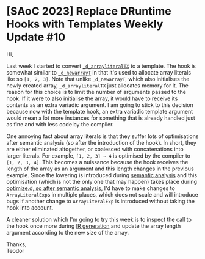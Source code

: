 # [SAoC 2023] Replace DRuntime Hooks with Templates Weekly Update #10

Hi,

Last week I started to convert [`_d_arrayliteralTX`](https://github.com/dlang/dmd/blob/41f3577d7d8f63a7221a9ff2359fe4e5163643cd/druntime/src/rt/lifetime.d#L2099-L2140) to a template.
The hook is somewhat similar to [`_d_newarrayT`](https://github.com/dlang/dmd/pull/15299) in that it's used to allocate array literals like so `[1, 2, 3]`.
Note that unlike `_d_newarrayT`, which also initialises the newly created array, `_d_arrayliteralTX` just allocates memory for it.
The reason for this choice is to limit the number of arguments passed to the hook.
If it were to also initialise the array, it would have to receive its contents as an extra variadic argument.
I am going to stick to this decision because now with the template hook, an extra variadic template argument would mean a lot more instances for something that is already handled just as fine and with less code by the compiler.

One annoying fact about array literals is that they suffer lots of optimisations after semantic analysis (so after the introduction of the hook).
In short, they are either eliminated altogether, or coalesced with concatenations into larger literals.
For example, `[1, 2, 3] ~ 4` is optimised by the compiler to `[1, 2, 3, 4]`.
This becomes a nuissance because the hook receives the length of the array as an argument and this length changes in the previous example.
Since the lowering is introduced during [semantic analysis](https://github.com/dlang/dmd/blob/41f3577d7d8f63a7221a9ff2359fe4e5163643cd/compiler/src/dmd/expressionsem.d#L4243) and this optimisation (which is not the only one that may happen) takes place during [optimize.d, so after semantic analysis](https://github.com/dlang/dmd/blob/41f3577d7d8f63a7221a9ff2359fe4e5163643cd/compiler/src/dmd/optimize.d#L1288), I'd have to make changes to `ArrayLiteralExp`s in multiple places, which does not scale and will introduce bugs if another change to `ArrayLiteralExp` is introduced without taking the hook into account.

A cleaner solution which I'm going to try this week is to inspect the call to the hook once more during [IR generation](https://github.com/dlang/dmd/blob/41f3577d7d8f63a7221a9ff2359fe4e5163643cd/compiler/src/dmd/e2ir.d#L3957) and update the array length argument according to the new size of the array.

Thanks,\
Teodor
